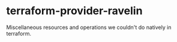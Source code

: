 # terraform-provider-ravelin

Miscellaneous resources and operations we couldn't do natively in terraform. 